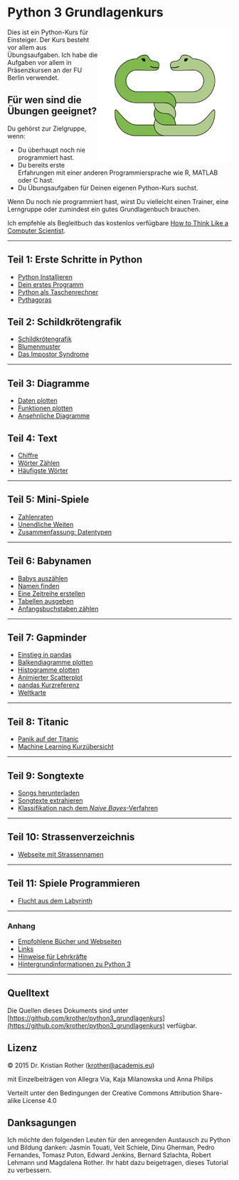 
# Python 3 Grundlagenkurs
<img src="images/two_pythons.png" align="right" width="300">

Dies ist ein Python-Kurs für Einsteiger. Der Kurs besteht vor allem aus Übungsaufgaben.
Ich habe die Aufgaben vor allem in Präsenzkursen an der FU Berlin verwendet.

## Für wen sind die Übungen geeignet?

Du gehörst zur Zielgruppe, wenn:

* Du überhaupt noch nie programmiert hast.
* Du bereits erste Erfahrungen mit einer anderen Programmiersprache wie R, MATLAB oder C hast.
* Du Übungsaufgaben für Deinen eigenen Python-Kurs suchst.

Wenn Du noch nie programmiert hast, wirst Du vielleicht einen Trainer, eine Lerngruppe oder zumindest ein gutes Grundlagenbuch brauchen.

Ich empfehle als Begleitbuch das kostenlos verfügbare [How to Think Like a Computer Scientist](http://greenteapress.com/thinkpython/thinkCSpy/html/).

----

## Teil 1: Erste Schritte in Python

* [Python Installieren](installation.md)
* [Dein erstes Programm](hallo.md)
* [Python als Taschenrechner](taschenrechner.md)
* [Pythagoras](pythagoras.md)

## Teil 2: Schildkrötengrafik

* [Schildkrötengrafik](schildkroete.md)
* [Blumenmuster](if.md)
* [Das Impostor Syndrome](impostor.md)

----

## Teil 3: Diagramme

* [Daten plotten](daten_plotten.md)
* [Funktionen plotten](funktionen_plotten.md)
* [Ansehnliche Diagramme](gute_diagramme.md)

## Teil 4: Text

* [Chiffre](chiffre.md)
* [Wörter Zählen](challenges/alaeddin.md)
* [Häufigste Wörter](haeufigste_woerter.md)

----

## Teil 5: Mini-Spiele

* [Zahlenraten](zahlenraten.md)
* [Unendliche Weiten](space.md)
* [Zusammenfassung: Datentypen](datentypen.md)

----

## Teil 6: Babynamen

* [Babys auszählen](projekt_babynamen/babys_auszaehlen.md)
* [Namen finden](projekt_babynamen/namen_finden.md)
* [Eine Zeitreihe erstellen](projekt_babynamen/zeitreihe.md)
* [Tabellen ausgeben](projekt_babynamen/tabelle_ausgeben.md)
* [Anfangsbuchstaben zählen](projekt_babynamen/zaehlen.md)

----

## Teil 7: Gapminder

* [Einstieg in pandas](projekt_gapminder/pandas_grundlagen.md)
* [Balkendiagramme plotten](projekt_gapminder/balkendiagramm.md)
* [Histogramme plotten](projekt_gapminder/histogramm.md)
* [Animierter Scatterplot](projekt_gapminder/long_wide_tables.md)
* [pandas Kurzreferenz](projekt_gapminder/cheatsheet.md)
* [Weltkarte](challenges/weltkarte.md)

----

## Teil 8: Titanic

* [Panik auf der Titanic](projekt_titanic/README.md)
* [Machine Learning Kurzübersicht](ml_glossar.md)

----

## Teil 9: Songtexte

* [Songs herunterladen](projekt_lyrics/songs_herunterladen.md)
* [Songtexte extrahieren](projekt_lyrics/text_extrahieren.md)
* [Klassifikation nach dem *Naive Bayes*-Verfahren](projekt_lyrics/vorhersage.md)

----

## Teil 10: Strassenverzeichnis

* [Webseite mit Strassennamen](projekt_website/website.md)

----

## Teil 11: Spiele Programmieren

* [Flucht aus dem Labyrinth](labyrinth.md)

----

### Anhang

* [Empfohlene Bücher und Webseiten](appendix/literatur.md)
* [Links](appendix/links.md)
* [Hinweise für Lehrkräfte](appendix/teaching.md)
* [Hintergrundinformationen zu Python 3](appendix/hintergrundinfos.md)

----

## Quelltext

Die Quellen dieses Dokuments sind unter [https://github.com/krother/python3_grundlagenkurs](https://github.com/krother/python3_grundlagenkurs) verfügbar.

## Lizenz

© 2015 Dr. Kristian Rother (krother@academis.eu)

mit Einzelbeiträgen von Allegra Via, Kaja Milanowska und Anna Philips

Verteilt unter den Bedingungen der Creative Commons Attribution Share-alike License 4.0

## Danksagungen

Ich möchte den folgenden Leuten für den anregenden Austausch zu Python und Bildung danken: Jasmin Touati, Veit Schiele, Dinu Gherman, Pedro Fernandes, Tomasz Puton, Edward Jenkins, Bernard Szlachta, Robert Lehmann und Magdalena Rother.
Ihr habt dazu beigetragen, dieses Tutorial zu verbessern.
